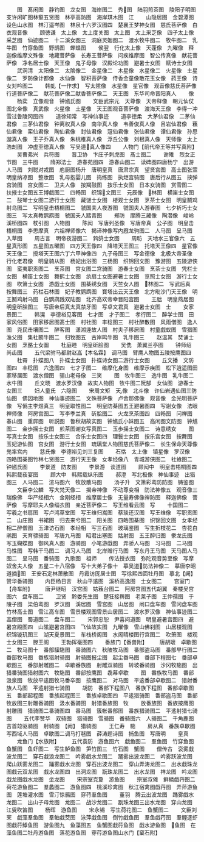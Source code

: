 <!-- { "loadSidebar": true } -->
　　图　髙闲图　静钓图　龙女图　海岸图二　秀图　陆羽煎茶图　陵阳子明图　支许闲旷图林壑五贤图　林亭高防图　海岸琪木图　江
　　山隐居图　金碧潭图　设色山水图　林汀遥岑图　林泉十六罗汉图四　楚襄王梦神女图　慈氏菩萨像　白衣观音像
　　顾徳谦　太上像　太上度关图　太上图　太上采芝像　四子太上像　采芝图　仙迹图二　十二溪女图三　洞庭灵姻图二　渡水牧牛图二　牧牛图二　乳牛图　竹穿鱼图　野鹊图　蝉蝶图
　　侯翌　行化太上像　天蓬像　九曜像　释迦像维摩文殊像　地藏菩萨像　长寿王菩萨像　问疾维摩图　智公传真像　献花菩萨像　净名居士像　天王像　鬼子母像　汉殿论功图　避暑士女图　赋诗士女图
　　武洞清　太阳像二　太隂像二　金星像二　木星像　水星像二　火星像　土星像二　罗防像计都像　水仙像　智积菩萨像　侍香金童像散花玉女像　药王像　诗女对吟图二
　　韩虬【一作求】　写太隂像　水星像　星官像　观音像慈氏菩萨像　行道菩萨像二　献花菩萨像二献香菩萨像二　天王图　东华司命晋阳真人
　　像
　　杨棐　立像观音　钟馗氏图
　　文臣武宗元　天尊像　天帝释像　朝元仙仗图北帝像　真武像　火星像　土星像　天王图观音菩萨像　渡海天王像　李得一冲雪过鲁陵冈图四
　　道徐知常　写神仙事迹
　　道李徳柔　大茅仙君像　二茅仙君像　三茅仙君像　钟离权真人像　南华真人像　韦善俊真人像　吕岩仙君像　蘓仙君像　栾仙君像　陶仙君像　封仙君像　冦仙君像　张仙君像　谭仙君像　孙思邈真人像　王子乔真人像　朱桃椎真人像　浮丘公像　刘根真人像　天师像　太上浩刦图　冲虚至徳真人像　写吴道真人像四
　　人物门【前代帝王等并写真附】
　　吴曹弗兴　兵符图
　　晋卫协　卞庄子刺虎图　髙士图二
　　谢雉　烈女正节图　三牛图
　　隋郑法士　游春苑图四　游春山图二　读碑图四唐杨宁　出游人马图　刘聪对戎图　庖厨图杨升　唐明皇真　唐肃宗真　望贤宫图　高士图张萱　明皇纳凉图　整妆图　乳母抱婴儿图　捣练图　执炬宫骑图　唐后行从图五　挟弹宫骑图　宫女图二　卫夫人像　按羯鼓图　按乐士女图　日本女骑图　赏雪图二　扶掖士女图五王博戱图二　四畅图　织锦文图三　元辰像　林图　横笛士女图二　鼔琴士女图二游行士女图　藏谜士女图　楼观士女图　烹茶士女图　明皇鬭鸡射乌图二　写明皇击梧桐图二　虢国夫人夜游图　虢国夫人游春图　七夕祈巧士女图三　写太真教鹦鹉图　虢国夫人踏青图
　　郑防　摩腾三藏像　陶濳像　峻岭溪桥图四　杖引图　人物图
　　陈闳　写唐列圣像　写唐帝真　公子图　明皇击梧桐图　李思摩真　六祖禅师像六　揭谛神像写内廐龙驹图二　人马图　呈马图　入草图
　　周古言　明帝夜游图二　鹁鸽士女图
　　周昉　天地水三官像六　五星真形图　五星图五曜图　四方天王像四　降塔天王图三　托塔天王像四　星官像　天王像二　授塔天王图六丁六甲神像四　九子母图三　写金德像　北极大帝圣像　行化老君像　明皇骑从图　杨妃出浴图　三杨图　织锦回文图　豫游图　五陵游侠图　蛮夷职贡图二　烹茶图　宫女图二宫骑图　游春士女图　烹茶士女图　凭栏士女图　横笛士女图　舞鹤士女图　纨扇士女图避暑士女图　览照士女图　游行士女图　吹箫士女图　游戯士女图　围棊绣女图　天竺女人图　林图二　写武后真　按舞图三　药栏石林图　妃子教鹦鹉图　寳塔出云天王像　北方毗沙门天王像　明王鬭鸡射乌图　白鹦鹉践双陆图　北齐高欢帝幸晋阳宫图
　　王朏　明皇燕居图　明皇斫脍图三　写唐帝后真太真禁牙图　写卓文君真　避暑士女图　士
　　女家景图二
　　韩滉　李德裕见客图　七才图　才子图二　孝行图二　醉学士图　田家风俗图　田家移居图髙士图　村社图　丰稔图三　村社醉散图　风雨僧图　逸人图　尧民击壤图二　醉客图　潇湘逄故人图　村夫子移居图　村童戯蚁图　雪猎图　渔父图　集社鬭牛图二　归牧图五　古岸鸣牛图　乳牛图三
　　赵温其　焚诵士女图　烹酪士女圗
　　杜庭睦　明皇斫脍图
　　吴侁　萧翼兰亭图
　　钟师绍　尚齿图
　　五代梁驸马都尉赵嵓【本名霖】　调马图　臂鹰人物图五陵按鹰图四
　　杜霄　扑蝶图八　扑蝶士女图　扑蝶诗女图二游行士女图
　　丘文播　文防图四　丰稔图　六逸图四　七才子图二　维摩化身图　维摩示疾图　松下逍遥图田家移居图　渡水僧图　骊山老母像　三笑
　　图　牧牛图三　逸牛图　乳牛图二　水牛图
　　丘文晓　渡水罗汉像　故实人物图　牧牛图二阮郜　女仙图　游春士女图三
　　妇人童氏　六隐图
　　宋周文矩　天像　北斗像　许仙岩遇仙图三防仙图　佛因地图　神仙事迹图二　文殊菩萨像　卢舍那佛像　观音像　金光明菩萨像　写僞主李煜真三　明皇取性图二　明皇防棊图五王避暑图四　写谢女像　法眼禅师像　阿房宫图二　写李季兰真　斫脍图二　火龙烹茶图四　四畅图　问禅图　春山图　重屛图　听説图　鲁秋胡故实图　钟馗氏小妹图五　高闲图文防图　钟馗图二　金歩摇士女图　煎茶图谢女写真图二　玉歩摇士女图二　诗意绣女
　　图　写真士女图　按乐士女图三　合乐士女图四　理鬟士女图　按乐宫女图　按舞图　玉妃游仙图　宫女图　游行士女图　琉璃堂人物图慈氏菩萨像二　长生保命天尊像　兠率宫内
　　慈氏像　李德裕见刘三复图
　　石恪　太上像　镇星像　罗汉像　四皓围棊图竹林七贤图三　游行天王像　女孝经像八　青城游侠图二　社飨图二　钟馗氏图
　　李景道　防友图
　　李景游　谈道图
　　顾闳中　明皇击梧桐图四　韩熙载夜宴图
　　顾大中　韩熙载纵乐图
　　郝澄　写北极像　神仙事迹　出猎图三　人马图二　渲马图六　牧放散马图
　　汤子升　文箫彩鸾防防图　铸鉴图
　　文臣李公麟　写大梵天像二　揭帝神像　不动尊变相　防法神像五　观音像三　瑞像佛　华严经相六　金刚经相　维摩居士像　无量寿佛像禅防图　释迦佛像　菩萨像　写摩耶夫人像缁衣图　亲近菩萨像二　写王维看云图　写
　　十国图二　写羲之书扇图　写卢鸿草堂图　写王维归嵩图　蔡琰还汉图　写王维像　写职贡图二　山庄图　书裙图　归去来兮图二　阳关图　四皓围棊图　织锦回文图　女孝经相二醉僧图　玉津访石图　孝经相　写三石图　玻璃鉴图　写生折枝花二　杏花白鹇图　天育骠骑图　写唐九马图　昭君出塞图　姑射图　五王醉归图　豢龙氏图　写玉蝴蝶图　御风真人图　游骑图　小笔游戱图　弄骄人马图　习马图　二马图　马性图　写韩干马图二　调习人马图　北岸赠行马图　写东丹王马图　天马图人马图二　呈马图　番骑图　九歌图　祖师
　　传法授衣图　弥陀观音势至像　写摩奴舍夫人像　五星二十八宿像　写十大弟子像十　摹吴道防法神像二　摹唐李昭道摘图　王安石定林萧散图　丹霞访厐居士图　写徐熙四面牡丹图　摹北【阙】赞华番骑图
　　内臣杨日言　秋山平逺图　溪桥高逸图　士女图二
　　宫室门【舟车附】
　　唐尹继昭　汉宫图　姑蘓台图二　阿房宫图五代胡翼　秦楼吴宫图六　盘车图二
　　卫贤　黔娄先生图　楚狂接舆图　老莱子图　王仲孺图　于陵子图　梁伯鸾图　罗汉图　溪居图　雪宫图　山居图　闸口盘车图　雪冈盘车图　竹林高士图　雪江高车图　雪景楼观图雪景山居图二　渡水罗汉像　神仙事迹图二嵓僧图　蜀道图二　盘车图二
　　宋郭忠恕　尹喜问道图　明皇避暑宫图四　避暑宫殿图四　山隂避暑宫图四　飞仙故实图　九曜像　雪山佛刹图　山居楼观图　织锦璇玑图三　湖天夏景图二　车栈桥阁图　水阁晴楼图行宫图二　吹箫图　楼观士女图三　滕王阁
　　王勃挥毫图四
　　番族门【番兽附】
　　唐胡瓌　卓歇图二　牧马图十　番部驝駞图　番骑图六　秋陂牧马图　番部盗马图　番部早行图二　番部牧马图　番族猎射骑图　射骑图报尘图　起尘番马图　番部下程图七　番部卓歇图三　番部射雕图二　卓歇番族图　射雕双骑图　转坡番骑图　沙冈牧駞图　出猎番骑图猎射图六　牧駞图　番部按鹰图　毳幕卓歇
　　图　番族牧马图　番部汲泉图　牧放平逺图牧马番卒图　按鹰图二　对马图　平逺番部卓歇图二　猎射番族人马图　平逺射猎七骑图
　　胡防　番部下程图八　番族下程图　番部卓歇图五　番部起程图　番族起程图三　番族卓歇图四　平逺猎骑图　番部盗马图　番部牧放图三射雕番骑图　汲水番骑图　射猎番族图　牧
　　放番族图　番族按鹰图　射雕图　猎骑图二番骑图四　番马图　簇帐番部图　番族猎骑图二　平逺射猎七骑图
　　五代李赞华　双骑图　猎骑图　雪骑图　畨骑图六　人骑图二　千角鹿图　吉首竝驱骑图　射骑图　【阙】　猎骑图
　　王仁寿　駞
　　房从真　番族卓歇图　写西域人马图　卓歇图二调马打毬图　薛涛题诗图　捕鱼图　写唐明
　　皇真
　　龙鱼门【水族附】
　　五代袁防　游鱼图六　戱鱼图二　羣鱼图　竹穿鱼图　鱼蟹图　鱼虾图二　写生鲈鱼图　笋竹图三　竹石图　蟹图
　　僧传古　衮雾戱波龙图二　穿石戱浪龙图二　吟雾戱水龙图二　踊雾出波龙图二　吟雾跃波龙图　爬山跃雾龙图二　踊雾戱水龙图　穿石出波龙图二　穿山弄涛龙图二　出水戱珠龙图戱云双龙图　戱水龙图四　出洞龙图　翫珠龙图二　出水龙图　祥龙图　吟龙图　戱龙图戱水龙图　坐龙图
　　宋宗室克夐　游鱼图
　　宗室叔傩　鲜鳞戱荇图二　荷花游鱼图二　羣蠡图二　游鱼图四　桃溪珍禽图　秋江宿禽图戱荇图　弄萍游鱼图　莲塘灌水图　雪汀惊鴈图　穿荇羣鱼图
　　董羽　腾云出波龙图　踊雾戱水龙图二　出山子母龙图　龙图二　战沙龙图二　翫珠龙图三出水龙图　穿山龙图　江叟吹笛图
　　杨晖　游鱼图
　　宋永锡　写生荷花图二　鱼蟹图二
　　文臣刘宷　戱藻羣鱼图　羣鲌戱茭图　泳萍戱鱼图　倒竹戱鱼图　羣鱼戱荇图　羣鲤逐虾图戱荇鯚鱼图　游鱼图九　鱼藻图五　鱼蟹图戱荇鱼图　戱水游鱼图　鱼图　在藻鱼图二牡丹游鱼图　落花游鱼图　穿荇游鱼图山水门【窠石附】
